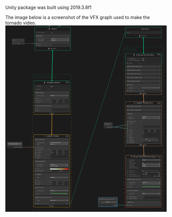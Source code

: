 Unity package was built using 2019.3.8f1

The image below is a screenshot of the VFX graph used to make the tornado video.
<img src="unity-windtracer-graph.png" align="center">
